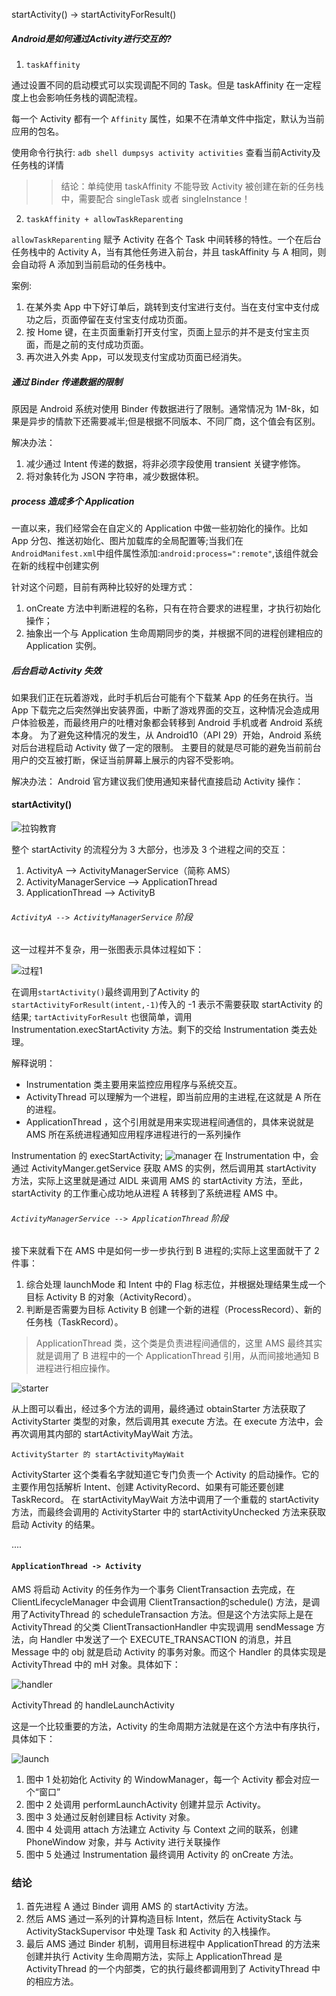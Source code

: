 startActivity() -> startActivityForResult()

#####  Android是如何通过Activity进行交互的?

1. `taskAffinity` 

通过设置不同的启动模式可以实现调配不同的 Task。但是 taskAffinity 在一定程度上也会影响任务栈的调配流程。

每一个 Activity 都有一个 `Affinity` 属性，如果不在清单文件中指定，默认为当前应用的包名。

使用命令行执行: `adb shell dumpsys activity activities` 查看当前Activity及任务栈的详情

>> 结论：单纯使用 taskAffinity 不能导致 Activity 被创建在新的任务栈中，需要配合 singleTask 或者 singleInstance！

2. `taskAffinity + allowTaskReparenting`

`allowTaskReparenting` 赋予 Activity 在各个 Task 中间转移的特性。一个在后台任务栈中的 Activity A，当有其他任务进入前台，并且 taskAffinity 与 A 相同，则会自动将 A 添加到当前启动的任务栈中。

案例:
1. 在某外卖 App 中下好订单后，跳转到支付宝进行支付。当在支付宝中支付成功之后，页面停留在支付宝支付成功页面。
2. 按 Home 键，在主页面重新打开支付宝，页面上显示的并不是支付宝主页面，而是之前的支付成功页面。
3. 再次进入外卖 App，可以发现支付宝成功页面已经消失。


##### 通过 Binder 传递数据的限制

原因是 Android 系统对使用 Binder 传数据进行了限制。通常情况为 1M-8k，如果是异步的情款下还需要减半;但是根据不同版本、不同厂商，这个值会有区别。

解决办法：
1. 减少通过 Intent 传递的数据，将非必须字段使用 transient 关键字修饰。
2. 将对象转化为 JSON 字符串，减少数据体积。


##### process 造成多个 Application
一直以来，我们经常会在自定义的 Application 中做一些初始化的操作。比如 App 分包、推送初始化、图片加载库的全局配置等;当我们在`AndroidManifest.xml`中组件属性添加:`android:process=":remote"`,该组件就会在新的线程中创建实例

针对这个问题，目前有两种比较好的处理方式：

1. onCreate 方法中判断进程的名称，只有在符合要求的进程里，才执行初始化操作；
2. 抽象出一个与 Application 生命周期同步的类，并根据不同的进程创建相应的 Application 实例。


##### 后台启动 Activity 失效

如果我们正在玩着游戏，此时手机后台可能有个下载某 App 的任务在执行。当 App 下载完之后突然弹出安装界面，中断了游戏界面的交互，这种情况会造成用户体验极差，而最终用户的吐槽对象都会转移到 Android 手机或者 Android 系统本身。
为了避免这种情况的发生，从 Android10（API 29）开始，Android 系统对后台进程启动 Activity 做了一定的限制。
主要目的就是尽可能的避免当前前台用户的交互被打断，保证当前屏幕上展示的内容不受影响。

解决办法：
Android 官方建议我们使用通知来替代直接启动 Activity 操作：


#### startActivity()

![拉钩教育](https://s0.lgstatic.com/i/image/M00/11/F8/CgqCHl7M0DeAQyu5AAC-zBQ1yGY981.png)

整个 startActivity 的流程分为 3 大部分，也涉及 3 个进程之间的交互：

1. ActivityA --> ActivityManagerService（简称 AMS）
2. ActivityManagerService --> ApplicationThread
3. ApplicationThread --> ActivityB

###### `ActivityA --> ActivityManagerService` 阶段

这一过程并不复杂，用一张图表示具体过程如下：

![过程1](https://s0.lgstatic.com/i/image/M00/11/F9/CgqCHl7M0D6APUSnAACBNzm-sQM664.png)

在调用`startActivity()`最终调用到了Activity 的 `startActivityForResult(intent,-1)`传入的 -1 表示不需要获取 startActivity 的结果;
`tartActivityForResult` 也很简单，调用 Instrumentation.execStartActivity 方法。剩下的交给 Instrumentation 类去处理。

解释说明：

- Instrumentation 类主要用来监控应用程序与系统交互。
- ActivityThread 可以理解为一个进程，即当前应用的主进程,在这就是 A 所在的进程。
- ApplicationThread ，这个引用就是用来实现进程间通信的，具体来说就是 AMS 所在系统进程通知应用程序进程进行的一系列操作

Instrumentation 的 execStartActivity;
![manager](https://s0.lgstatic.com/i/image/M00/11/EE/Ciqc1F7M0QSAHomcAAIQnVgFPtE390.png)
在 Instrumentation 中，会通过 ActivityManger.getService 获取 AMS 的实例，然后调用其 startActivity 方法，实际上这里就是通过 AIDL 来调用 AMS 的 startActivity 方法，至此，startActivity 的工作重心成功地从进程 A 转移到了系统进程 AMS 中。

###### `ActivityManagerService --> ApplicationThread` 阶段

接下来就看下在 AMS 中是如何一步一步执行到 B 进程的;实际上这里面就干了 2 件事：

1. 综合处理 launchMode 和 Intent 中的 Flag 标志位，并根据处理结果生成一个目标 Activity B 的对象（ActivityRecord）。
2. 判断是否需要为目标 Activity B 创建一个新的进程（ProcessRecord）、新的任务栈（TaskRecord）。

> ApplicationThread 类，这个类是负责进程间通信的，这里 AMS 最终其实就是调用了 B 进程中的一个 ApplicationThread 引用，从而间接地通知 B 进程进行相应操作。

![starter](https://s0.lgstatic.com/i/image/M00/11/EE/Ciqc1F7M0Q6AMyfdAARpsDnCyTE397.png)

从上图可以看出，经过多个方法的调用，最终通过 obtainStarter 方法获取了 ActivityStarter 类型的对象，然后调用其 execute 方法。在 execute 方法中，会再次调用其内部的 startActivityMayWait 方法。

`ActivityStarter 的 startActivityMayWait`

ActivityStarter 这个类看名字就知道它专门负责一个 Activity 的启动操作。它的主要作用包括解析 Intent、创建 ActivityRecord、如果有可能还要创建 TaskRecord。
在 startActivityMayWait 方法中调用了一个重载的 startActivity 方法，而最终会调用的 ActivityStarter 中的 startActivityUnchecked 方法来获取启动 Activity 的结果。

....


#### `ApplicationThread -> Activity`

 AMS 将启动 Activity 的任务作为一个事务 ClientTransaction 去完成，在 ClientLifecycleManager 中会调用 ClientTransaction的schedule() 方法，是调用了ActivityThread 的 scheduleTransaction 方法。但是这个方法实际上是在 ActivityThread 的父类 ClientTransactionHandler 中实现调用 sendMessage 方法，向 Handler 中发送了一个 EXECUTE_TRANSACTION 的消息，并且 Message 中的 obj 就是启动 Activity 的事务对象。而这个 Handler 的具体实现是 ActivityThread 中的 mH 对象。具体如下：

 ![handler](https://s0.lgstatic.com/i/image/M00/11/FA/CgqCHl7M0XuAMKd9AAEjo1qJnfI037.png)


 ActivityThread 的 handleLaunchActivity

 这是一个比较重要的方法，Activity 的生命周期方法就是在这个方法中有序执行，具体如下：

 ![launch](https://s0.lgstatic.com/i/image/M00/11/FB/CgqCHl7M0ZyAPWYRAAdkYWgxWUQ790.png)

 1. 图中 1 处初始化 Activity 的 WindowManager，每一个 Activity 都会对应一个“窗口”
 2. 图中 2 处调用 performLaunchActivity 创建并显示 Activity。
 3. 图中 3 处通过反射创建目标 Activity 对象。
 4. 图中 4 处调用 attach 方法建立 Activity 与 Context 之间的联系，创建 PhoneWindow 对象，并与 Activity 进行关联操作
 5. 图中 5 处通过 Instrumentation 最终调用 Activity 的 onCreate 方法。



 ### 结论

 1. 首先进程 A 通过 Binder 调用 AMS 的 startActivity 方法。
 2. 然后 AMS 通过一系列的计算构造目标 Intent，然后在 ActivityStack 与 ActivityStackSupervisor 中处理 Task 和 Activity 的入栈操作。
 3. 最后 AMS 通过 Binder 机制，调用目标进程中 ApplicationThread 的方法来创建并执行 Activity 生命周期方法，实际上 ApplicationThread 是 ActivityThread 的一个内部类，它的执行最终都调用到了 ActivityThread 中的相应方法。